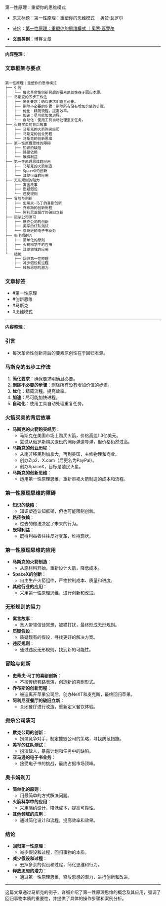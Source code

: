第一性原理：重塑你的思维模式
  - 原文标题：第一性原理：重塑你的思维模式 ｜奥赞·瓦罗尔
  - 链接：[第一性原理：重塑你的思维模式 ｜奥赞·瓦罗尔](https://mp.weixin.qq.com/s/nzsQzqQ8OQOKa81Vq2aW-A)

- **文章类别**：博客文章

---

**内容整理**：

### 文章框架与要点

```markdown

第一性原理：重塑你的思维模式
├── 引言
│   └── 每次革命性创新背后的要素原创性在于回归本源。
├── 马斯克的五步工作法
│   ├── 简化要求：确保要求明确且必要。
│   ├── 删除不必要的步骤：删除所有没有增加价值的步骤。
│   ├── 优化：精简流程，提高效率。
│   ├── 加速：尽可能加快进程。
│   └── 自动化：使用工具自动处理重复任务。
├── 火箭买卖的背后故事
│   ├── 马斯克的火箭购买经历
│   ├── 马斯克的创业历程
│   └── 马斯克的创新思维
├── 第一性原理思维的障碍
│   ├── 知识的缺陷
│   ├── 路径依赖
│   └── 既得利益
├── 第一性原理思维的应用
│   ├── 马斯克的火箭制造
│   ├── SpaceX的创新
│   └── 其他行业的应用
├── 无形规则的阻力
│   ├── 寓言故事
│   ├── 质疑假设
│   └── 违反规则
├── 冒险与创新
│   ├── 史蒂夫·马丁的喜剧创新
│   ├── 乔布斯的创新历程
│   └── 阿利尼亚餐厅的破旧立新
├── 扼杀公司演习
│   ├── 默克公司的创新
│   ├── 美军的红队测试
│   └── 亚马逊的电子书业务
├── 奥卡姆剃刀
│   ├── 简单化的原则
│   ├── 火箭科学中的应用
│   └── 其他领域的应用
└── 结论
    ├── 回归第一性原理
    ├── 减少假设和过程
    └── 释放思想的潜力
```

### 文章标签
- #第一性原理
- #创新思维
- #马斯克
- #思维模式

---

**内容整理**：

### 引言
- 每次革命性创新背后的要素原创性在于回归本源。

### 马斯克的五步工作法
1. **简化要求**：确保要求明确且必要。
2. **删除不必要的步骤**：删除所有没有增加价值的步骤。
3. **优化**：精简流程，提高效率。
4. **加速**：尽可能加快进程。
5. **自动化**：使用工具自动处理重复任务。

### 火箭买卖的背后故事
- **马斯克的火箭购买经历**：
  - 马斯克在美国市场上购买火箭，价格高达1.3亿美元。
  - 尝试从俄罗斯购买退役的洲际弹道导弹，但价格仍然过高。
- **马斯克的创业历程**：
  - 从南非移民到加拿大，再到美国，主修物理和商业。
  - 创办Zip2、X.com（后更名为PayPal）。
  - 创办SpaceX，目标是殖民火星。
- **马斯克的创新思维**：
  - 运用第一性原理思维，重新审视火箭制造的成本和流程。

### 第一性原理思维的障碍
- **知识的缺陷**：
  - 知识塑造认知框架，但也可能限制创新。
- **路径依赖**：
  - 过去的做法决定了未来的行为。
- **既得利益**：
  - 既得利益者往往反对变革，维持现状。

### 第一性原理思维的应用
- **马斯克的火箭制造**：
  - 从原材料开始，重新设计火箭，降低成本。
- **SpaceX的创新**：
  - 自主生产火箭组件，严格控制成本、质量和进度。
- **其他行业的应用**：
  - 采用第一性原理思维，进行创新和改进。

### 无形规则的阻力
- **寓言故事**：
  - 圣人带领信徒冥想，被猫打扰，最终形成无形规则。
- **质疑假设**：
  - 质疑现有的假设，寻找更好的解决方案。
- **违反规则**：
  - 通过违反无形规则，找到新的可能性。

### 冒险与创新
- **史蒂夫·马丁的喜剧创新**：
  - 不按传统套路表演，创造新的喜剧形式。
- **乔布斯的创新历程**：
  - 被迫离开苹果公司后，创办NeXT和皮克斯，最终回归苹果。
- **阿利尼亚餐厅的破旧立新**：
  - 关闭餐厅进行改造，重新定义餐饮体验。

### 扼杀公司演习
- **默克公司的创新**：
  - 扮演竞争对手，制定摧毁公司的策略，寻找防范措施。
- **美军的红队测试**：
  - 扮演敌人，暴露计划和任务中的缺陷。
- **亚马逊的电子书业务**：
  - 接受电子书的挑战，最终占据市场顶峰。

### 奥卡姆剃刀
- **简单化的原则**：
  - 用最简单的方式解决问题。
- **火箭科学中的应用**：
  - 采用简约设计，降低成本，提高可靠性。
- **其他领域的应用**：
  - 通过简化设计和流程，提高效率和效果。

### 结论
- **回归第一性原理**：
  - 减少假设和过程，回归事物的本质。
- **减少假设和过程**：
  - 去掉多余的假设和过程，简化思维和行为。
- **释放思想的潜力**：
  - 通过第一性原理思维，释放思想的潜力，进行创新和改进。

---

这篇文章通过马斯克的例子，详细介绍了第一性原理思维的概念及其应用，强调了回归事物本质的重要性，并提供了具体的操作步骤和案例分析。

